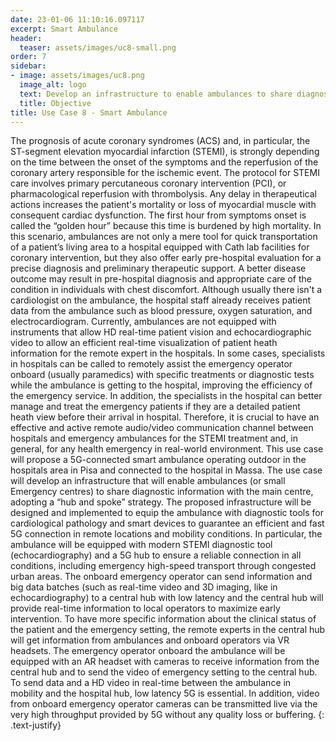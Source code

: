 ```yaml
---
date: 23-01-06 11:10:16.097117
excerpt: Smart Ambulance
header:
  teaser: assets/images/uc8-small.png
order: 7
sidebar:
- image: assets/images/uc8.png
  image_alt: logo
  text: Develop an infrastructure to enable ambulances to share diagnostic information with the main centre, as well as to receive assistance froma remote expert.
  title: Objective
title: Use Case 8 - Smart Ambulance
---
```

The prognosis of acute coronary syndromes (ACS) and, in particular, the ST-segment elevation myocardial infarction (STEMI), is strongly depending on the time between the onset of the symptoms and the reperfusion of the coronary artery responsible for the ischemic event. The protocol for STEMI care involves primary percutaneous coronary intervention (PCI), or pharmacological reperfusion with thrombolysis. Any delay in therapeutical actions increases the patient's mortality or loss of myocardial muscle with consequent cardiac dysfunction. The first hour from symptoms onset is called the “golden hour” because this time is burdened by high mortality. In this scenario, ambulances are not only a mere tool for quick transportation of a patient’s living area to a hospital equipped with Cath lab  facilities for coronary intervention, but they also offer early pre-hospital evaluation for a precise diagnosis and preliminary therapeutic support.  A better disease outcome may result in pre-hospital diagnosis and appropriate care of the condition in individuals with chest discomfort. Although usually there isn't a cardiologist on the ambulance, the hospital staff already receives patient data from the ambulance such as blood pressure, oxygen saturation, and electrocardiogram. Currently, ambulances are not equipped with instruments that allow HD real-time patient vision and echocardiographic video to allow an efficient real-time visualization of patient heath information for the remote expert in the hospitals. In some cases, specialists in hospitals can be called to remotely assist the emergency operator onboard (usually paramedics) with specific treatments or diagnostic tests while the ambulance is getting to the hospital, improving the efficiency of the emergency service. In addition, the specialists in the hospital can better manage and treat the emergency patients if they are a detailed patient heath view before their arrival in hospital.  Therefore, it is crucial to have an effective and active remote audio/video communication channel between hospitals and emergency ambulances for the STEMI treatment and, in general, for any health emergency in real-world environment. This use case will propose a 5G-connected smart ambulance operating outdoor in the hospitals area in Pisa and connected to the hospital in Massa. The use case will develop an infrastructure that will enable ambulances (or small Emergency centres) to share diagnostic information with the main centre, adopting a “hub and spoke” strategy. The proposed infrastructure will be designed and implemented to equip the ambulance with diagnostic tools for cardiological pathology and smart devices to guarantee an efficient and fast 5G connection in remote locations and mobility conditions. In particular, the ambulance will be equipped with modern STEMI diagnostic tool (echocardiography) and a 5G hub to ensure a reliable connection in all conditions, including emergency high-speed transport through congested urban areas. The onboard emergency operator can send information and big data batches (such as real-time video and 3D imaging, like in echocardiography) to a central hub with low latency and the central hub will provide real-time information to local operators to maximize early intervention. To have more specific information about the clinical status of the patient and the emergency setting, the remote experts in the central hub will get information from ambulances and onboard operators via VR headsets. The emergency operator onboard the ambulance will be equipped with an AR headset with cameras to receive information from the central hub and to send the video of emergency setting to the central hub. 
To send data and a HD video in real-time between the ambulance in mobility and the hospital hub, low latency 5G is essential. In addition, video from onboard emergency operator cameras can be transmitted live via the very high throughput provided by 5G without any quality loss or buffering.
{: .text-justify}
